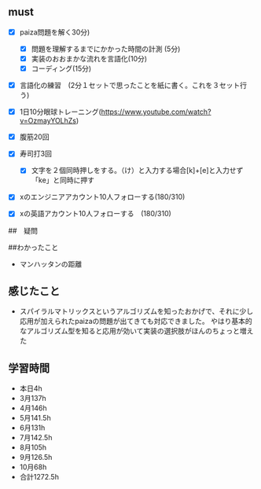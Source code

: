 

## must
- [x] paiza問題を解く30分)
  - [x] 問題を理解するまでにかかった時間の計測 (5分)
  - [x] 実装のおおまかな流れを言語化(10分)
  - [x] コーディング(15分)
- [x] 言語化の練習　(2分１セットで思ったことを紙に書く。これを３セット行う)
- [x] 1日10分眼球トレーニング(https://www.youtube.com/watch?v=OzmayYOLhZs)
- [x] 腹筋20回
- [x] 寿司打3回
  - [x] 文字を２個同時押しをする。（け）と入力する場合[k]+[e]と入力せず「ke」と同時に押す
- [x] xのエンジニアアカウント10人フォローする(180/310)
- [x] xの英語アカウント10人フォローする　(180/310)
     

##　疑問


##わかったこと
- マンハッタンの距離

## 感じたこと
- スパイラルマトリックスというアルゴリズムを知ったおかげで、それに少し応用が加えられたpaizaの問題が出てきても対応できました。
やはり基本的なアルゴリズム型を知ると応用が効いて実装の選択肢がほんのちょっと増えた
  


## 学習時間
  - 本日4h
  - 3月137h
  - 4月146h
  - 5月141.5h
  - 6月131h
  - 7月142.5h
  - 8月105h
  - 9月126.5h
  - 10月68h
  - 合計1272.5h
    





